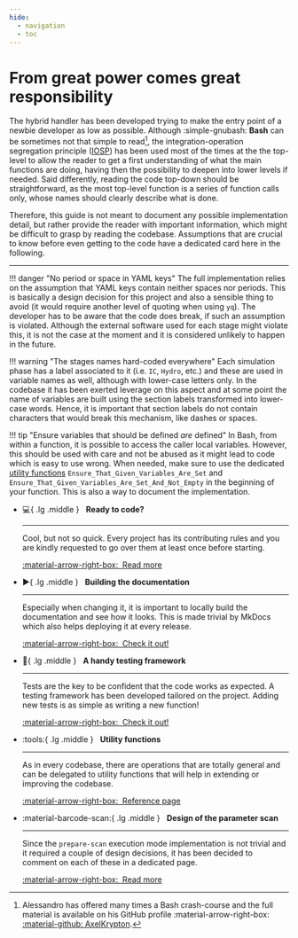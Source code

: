 ```yaml
---
hide:
  - navigation
  - toc
---
```


# From great power comes great responsibility

The hybrid handler has been developed trying to make the entry point of a newbie developer as low as possible.
Although :simple-gnubash: **Bash** can be sometimes not that simple to read[^1], the integration-operation segregation principle ([IOSP](https://clean-code-developer.com/grades/grade-1-red/)) has been used most of the times at the the top-level to allow the reader to get a first understanding of what the main functions are doing, having then the possibility to deepen into lower levels if needed.
Said differently, reading the code top-down should be straightforward, as the most top-level function is a series of function calls only, whose names should clearly describe what is done.

Therefore, this guide is not meant to document any possible implementation detail, but rather provide the reader with important information, which might be difficult to grasp by reading the codebase.
Assumptions that are crucial to know before even getting to the code have a dedicated card here in the following.

---

[^1]:
    Alessandro has offered many times a Bash crash-course and the full material is available on his GitHub profile :material-arrow-right-box: [:material-github: AxelKrypton](https://github.com/AxelKrypton/Bash-lecture).

<div class="grid cards" markdown>

!!! danger "No period or space in YAML keys"
    The full implementation relies on the assumption that YAML keys contain neither spaces nor periods.
    This is basically a design decision for this project and also a sensible thing to avoid (it would require another level of quoting when using `yq`).
    The developer has to be aware that the code does break, if such an assumption is violated.
    Although the external software used for each stage might violate this, it is not the case at the moment and it is considered unlikely to happen in the future.

!!! warning "The stages names hard-coded everywhere"
    Each simulation phase has a label associated to it (i.e. `IC`, `Hydro`, etc.) and these are used in variable names as well, although with lower-case letters only.
    In the codebase it has been exerted leverage on this aspect and at some point the name of variables are built using the section labels transformed into lower-case words.
    Hence, it is important that section labels do not contain characters that would break this mechanism, like dashes or spaces.

!!! tip "Ensure variables that should be defined *are* defined"
    In Bash, from within a function, it is possible to access the caller local variables.
    However, this should be used with care and not be abused as it might lead to code which is easy to use wrong.
    When needed, make sure to use the dedicated [utility functions](utility_functions.md) `Ensure_That_Given_Variables_Are_Set` and `Ensure_That_Given_Variables_Are_Set_And_Not_Empty` in the beginning of your function.
    This is also a way to document the implementation.

-   :computer:{ .lg .middle } &nbsp; __Ready to code?__

    ---

    Cool, but not so quick.
    Every project has its contributing rules and you are kindly requested to go over them at least once before starting.

    [:material-arrow-right-box:&nbsp; Read more](contributing.md)

-   :arrow_forward:{ .lg .middle } &nbsp; __Building the documentation__

    ---

    Especially when changing it, it is important to locally build the documentation and see how it looks.
    This is made trivial by MkDocs which also helps deploying it at every release.

    [:material-arrow-right-box:&nbsp; Check it out!](building_docs.md)

-   :test_tube:{ .lg .middle } &nbsp; __A handy testing framework__

    ---

    Tests are the key to be confident that the code works as expected.
    A testing framework has been developed tailored on the project.
    Adding new tests is as simple as writing a new function!

    [:material-arrow-right-box:&nbsp; Check it out!](testing_framework.md)

-   :tools:{ .lg .middle } &nbsp; __Utility functions__

    ---

    As in every codebase, there are operations that are totally general and can be delegated to utility functions that will help in extending or improving the codebase.

    [:material-arrow-right-box:&nbsp; Reference page](utility_functions.md)

-   :material-barcode-scan:{ .lg .middle } &nbsp; __Design of the parameter scan__

    ---

    Since the `prepare-scan` execution mode implementation is not trivial and it required a couple of design decisions, it has been decided to comment on each of these in a dedicated page.

    [:material-arrow-right-box:&nbsp; Read more](parameters_scan.md)


</div>
